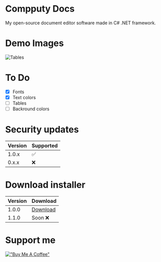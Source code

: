 # Compputy Docs
My open-source document editor software made in C# .NET framework.

# Demo Images

![Tables](https://github.com/petyadev1/Compputy-Docs/blob/main/demo-img/Compputy%20Docs%202022.%2005.%2029.%2011_42_21.png?raw=true)


# To Do

- [x] Fonts
- [x] Text colors
- [ ] Tables
- [ ] Backround colors

# Security updates

| Version | Supported          | 
| ------- | ------------------ |
| 1.0.x   | :white_check_mark: |
| 0.x.x   | :x:                |


# Download installer

| Version | Download           | 
| ------- | ------------------ |
| 1.0.0   | [Download](https://github.com/petyadev1/Compputy-Docs/releases/tag/v1.0.0) |
| 1.1.0   | Soon :x:                |



# Support me
[!["Buy Me A Coffee"](https://www.buymeacoffee.com/assets/img/custom_images/orange_img.png)](https://www.buymeacoffee.com/petertill)


